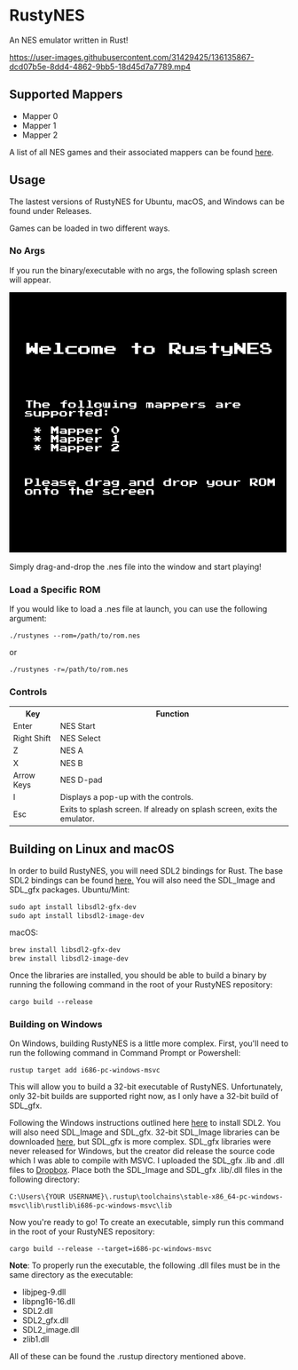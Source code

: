 # RustyNES

An NES emulator written in Rust!

https://user-images.githubusercontent.com/31429425/136135867-dcd07b5e-8dd4-4862-9bb5-18d45d7a7789.mp4


## Supported Mappers
* Mapper 0
* Mapper 1
* Mapper 2

A list of all NES games and their associated mappers can be found <a href="http://tuxnes.sourceforge.net/nesmapper.txt">here</a>.

## Usage
The lastest versions of RustyNES for Ubuntu, macOS, and Windows can be found under Releases.

Games can be loaded in two different ways. 

### No Args
If you run the binary/executable with no args, the following splash screen will appear.

<img src="./src/resources/rustynes_splash_screen.png" width=500/>

Simply drag-and-drop the .nes file into the window and start playing!

### Load a Specific ROM
If you would like to load a .nes file at launch, you can use the following argument:
```
./rustynes --rom=/path/to/rom.nes
```
or 
```
./rustynes -r=/path/to/rom.nes
```

### Controls
<table>
  <tr>
    <th>Key</th>
    <th>Function</th>
  </tr>
  <tr>
    <td>Enter</td>
    <td>NES Start</td>
  </tr>
  <tr>
    <td>Right Shift</td>
    <td>NES Select</td>
  </tr>
  <tr>
    <td>Z</td>
    <td>NES A</td>
  </tr>
  <tr>
    <td>X</td>
    <td>NES B</td>
  </tr>
  <tr>
    <td>Arrow Keys</td>
    <td>NES D-pad</td>
  </tr>
  <tr>
    <td>I</td>
    <td>Displays a pop-up with the controls.</td>
  </tr>
  <tr>
    <td>Esc</td>
    <td>Exits to splash screen. If already on splash screen, exits the emulator.</td>
  </tr>
</table>

## Building on Linux and macOS
In order to build RustyNES, you will need SDL2 bindings for Rust. The base SDL2 bindings can be found <a href="https://github.com/Rust-SDL2/rust-sdl2">here.</a> You will also need the SDL_Image and SDL_gfx packages.
Ubuntu/Mint:
```
sudo apt install libsdl2-gfx-dev
sudo apt install libsdl2-image-dev
```
macOS:
```
brew install libsdl2-gfx-dev
brew install libsdl2-image-dev
```
Once the libraries are installed, you should be able to build a binary by running the following command in the root of your RustyNES repository: 
```
cargo build --release
```

### Building on Windows
On Windows, building RustyNES is a little more complex. First, you'll need to run the following command in Command Prompt or Powershell:
```
rustup target add i686-pc-windows-msvc
```
This will allow you to build a 32-bit executable of RustyNES. Unfortunately, only 32-bit builds are supported right now, as I only have a 32-bit build of SDL_gfx.

Following the Windows instructions outlined here <a href="https://github.com/Rust-SDL2/rust-sdl2">here</a> to install SDL2. You will also need SDL_Image and SDL_gfx. 32-bit SDL_Image libraries can be downloaded <a href="https://www.libsdl.org/projects/SDL_image/">here</a>, but SDL_gfx is more complex. SDL_gfx libraries were never released for Windows, but the creator did release the source code which I was able to compile with MSVC. I uploaded the SDL_gfx .lib and .dll files to <a href="https://www.dropbox.com/sh/tmzw9yseh3voie7/AADYmemWPv45N94fSCW--rU3a?dl=0">Dropbox</a>. Place both the SDL_Image and SDL_gfx .lib/.dll files in the following directory:
```
C:\Users\{YOUR USERNAME}\.rustup\toolchains\stable-x86_64-pc-windows-msvc\lib\rustlib\i686-pc-windows-msvc\lib
```

Now you're ready to go! To create an executable, simply run this command in the root of your RustyNES repository:
```
cargo build --release --target=i686-pc-windows-msvc
```
**Note**: To properly run the executable, the following .dll files must be in the same directory as the executable:
* libjpeg-9.dll
* libpng16-16.dll
* SDL2.dll
* SDL2_gfx.dll
* SDL2_image.dll
* zlib1.dll

All of these can be found the .rustup directory mentioned above.
